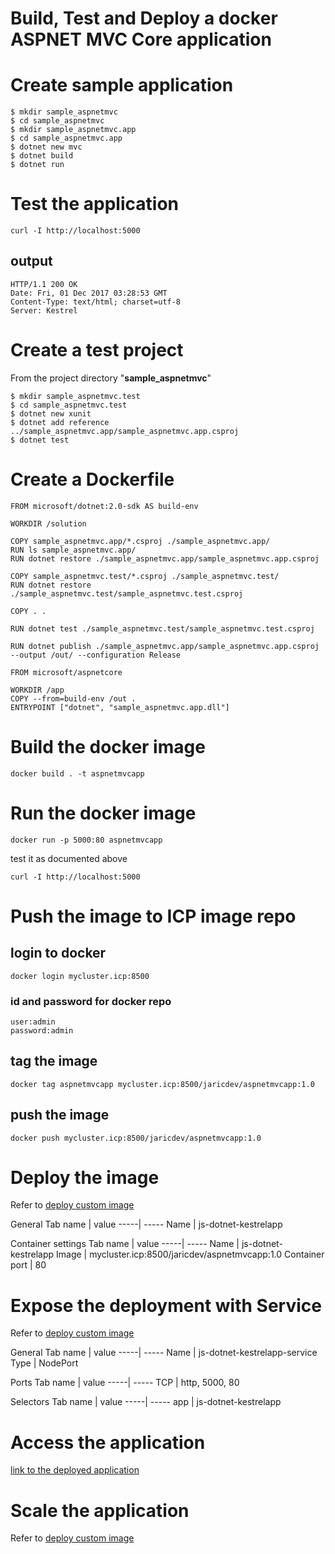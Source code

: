 # Build, Test and Deploy a docker ASPNET MVC Core application

# Create sample application

```
$ mkdir sample_aspnetmvc
$ cd sample_aspnetmvc
$ mkdir sample_aspnetmvc.app
$ cd sample_aspnetmvc.app
$ dotnet new mvc
$ dotnet build
$ dotnet run
```

# Test the application

```
curl -I http://localhost:5000
```
## output
```
HTTP/1.1 200 OK
Date: Fri, 01 Dec 2017 03:28:53 GMT
Content-Type: text/html; charset=utf-8
Server: Kestrel
```

# Create a test project
From the project directory "**sample_aspnetmvc**"

```
$ mkdir sample_aspnetmvc.test
$ cd sample_aspnetmvc.test
$ dotnet new xunit
$ dotnet add reference ../sample_aspnetmvc.app/sample_aspnetmvc.app.csproj
$ dotnet test
```

# Create a Dockerfile

```
FROM microsoft/dotnet:2.0-sdk AS build-env

WORKDIR /solution

COPY sample_aspnetmvc.app/*.csproj ./sample_aspnetmvc.app/
RUN ls sample_aspnetmvc.app/
RUN dotnet restore ./sample_aspnetmvc.app/sample_aspnetmvc.app.csproj

COPY sample_aspnetmvc.test/*.csproj ./sample_aspnetmvc.test/
RUN dotnet restore ./sample_aspnetmvc.test/sample_aspnetmvc.test.csproj

COPY . .

RUN dotnet test ./sample_aspnetmvc.test/sample_aspnetmvc.test.csproj

RUN dotnet publish ./sample_aspnetmvc.app/sample_aspnetmvc.app.csproj --output /out/ --configuration Release

FROM microsoft/aspnetcore

WORKDIR /app
COPY --from=build-env /out .
ENTRYPOINT ["dotnet", "sample_aspnetmvc.app.dll"]
```

# Build the docker image

```
docker build . -t aspnetmvcapp
```

# Run the docker image
```
docker run -p 5000:80 aspnetmvcapp
```

test it as documented above
```
curl -I http://localhost:5000
```

# Push the image to ICP image repo

## login to docker
```
docker login mycluster.icp:8500
```
### id and password for docker repo
```
user:admin
password:admin
```

## tag the image
```
docker tag aspnetmvcapp mycluster.icp:8500/jaricdev/aspnetmvcapp:1.0
```

## push the image
```
docker push mycluster.icp:8500/jaricdev/aspnetmvcapp:1.0
```

# Deploy the image
Refer to [deploy custom image](https://github.ibm.com/icp-ap/Learning/blob/master/demo-with-ipad.md#demo-2-custom-docker-image)

General Tab
name | value
-----| -----
Name | js-dotnet-kestrelapp

Container settings Tab
name | value
-----| -----
Name | js-dotnet-kestrelapp
Image | mycluster.icp:8500/jaricdev/aspnetmvcapp:1.0
Container port | 80

# Expose the deployment with Service
Refer to [deploy custom image](https://github.ibm.com/icp-ap/Learning/blob/master/demo-with-ipad.md#demo-2-custom-docker-image)

General Tab
name | value
-----| -----
Name | js-dotnet-kestrelapp-service
Type | NodePort

Ports Tab
name | value
-----| -----
TCP | http, 5000, 80

Selectors Tab
name | value
-----| -----
app | js-dotnet-kestrelapp

# Access the application
[link to the deployed application](http://192.168.64.221:31599/)

# Scale the application
Refer to [deploy custom image](https://github.ibm.com/icp-ap/Learning/blob/master/demo-with-ipad.md#demo-2-custom-docker-image)
